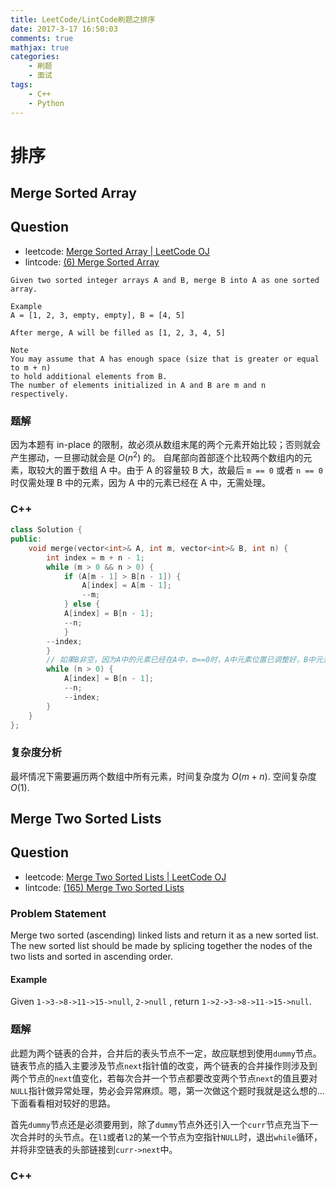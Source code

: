 ```yaml
---
title: LeetCode/LintCode刷题之排序
date: 2017-3-17 16:50:03
comments: true
mathjax: true
categories:
	- 刷题
	- 面试
tags: 
	- C++
	- Python
---
```

# 排序
## Merge Sorted Array

## Question

- leetcode: [Merge Sorted Array | LeetCode OJ](https://leetcode.com/problems/merge-sorted-array/)
- lintcode: [(6) Merge Sorted Array](http://www.lintcode.com/en/problem/merge-sorted-array/)

```
Given two sorted integer arrays A and B, merge B into A as one sorted array.

Example
A = [1, 2, 3, empty, empty], B = [4, 5]

After merge, A will be filled as [1, 2, 3, 4, 5]

Note
You may assume that A has enough space (size that is greater or equal to m + n)
to hold additional elements from B.
The number of elements initialized in A and B are m and n respectively.
```

### 题解

因为本题有 in-place 的限制，故必须从数组末尾的两个元素开始比较；否则就会产生挪动，一旦挪动就会是 $O(n^2)$ 的。
自尾部向首部逐个比较两个数组内的元素，取较大的置于数组 A 中。由于 A 的容量较 B 大，故最后 `m == 0` 或者 `n == 0` 时仅需处理 B 中的元素，因为 A 中的元素已经在 A 中，无需处理。

### C++

```c++
class Solution {
public:
    void merge(vector<int>& A, int m, vector<int>& B, int n) {
        int index = m + n - 1;
        while (m > 0 && n > 0) {
            if (A[m - 1] > B[n - 1]) {
                A[index] = A[m - 1];
                --m;
            } else {
            A[index] = B[n - 1];
            --n;
            }
        --index;
        }
        // 如果B非空，因为A中的元素已经在A中，m==0时，A中元素位置已调整好，B中元素不定
        while (n > 0) {
            A[index] = B[n - 1];
            --n;
            --index;
        }
    }
};
```
### 复杂度分析

最坏情况下需要遍历两个数组中所有元素，时间复杂度为 $O(m+n)$. 空间复杂度 $O(1)$.
## Merge Two Sorted Lists

## Question

- leetcode: [Merge Two Sorted Lists | LeetCode OJ](https://leetcode.com/problems/merge-two-sorted-lists/)
- lintcode: [(165) Merge Two Sorted Lists](http://www.lintcode.com/en/problem/merge-two-sorted-lists/)

### Problem Statement

Merge two sorted (ascending) linked lists and return it as a new sorted list.
The new sorted list should be made by splicing together the nodes of the two
lists and sorted in ascending order.

#### Example

Given `1->3->8->11->15->null`, `2->null` , return `1->2->3->8->11->15->null`.

### 题解

此题为两个链表的合并，合并后的表头节点不一定，故应联想到使用`dummy`节点。链表节点的插入主要涉及节点`next`指针值的改变，两个链表的合并操作则涉及到两个节点的`next`值变化，若每次合并一个节点都要改变两个节点`next`的值且要对`NULL`指针做异常处理，势必会异常麻烦。嗯，第一次做这个题时我就是这么想的... 下面看看相对较好的思路。

首先`dummy`节点还是必须要用到，除了`dummy`节点外还引入一个`curr`节点充当下一次合并时的头节点。在`l1`或者`l2`的某一个节点为空指针`NULL`时，退出`while`循环，并将非空链表的头部链接到`curr->next`中。

### C++
